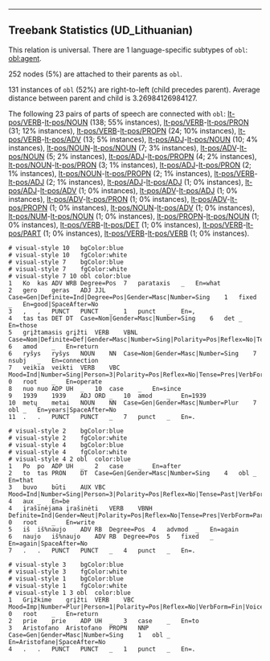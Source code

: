 

--------------------------------------------------------------------------------

## Treebank Statistics (UD_Lithuanian)

This relation is universal.
There are 1 language-specific subtypes of `obl`: [obl:agent]().

252 nodes (5%) are attached to their parents as `obl`.

131 instances of `obl` (52%) are right-to-left (child precedes parent).
Average distance between parent and child is 3.26984126984127.

The following 23 pairs of parts of speech are connected with `obl`: [lt-pos/VERB]()-[lt-pos/NOUN]() (138; 55% instances), [lt-pos/VERB]()-[lt-pos/PRON]() (31; 12% instances), [lt-pos/VERB]()-[lt-pos/PROPN]() (24; 10% instances), [lt-pos/VERB]()-[lt-pos/ADV]() (13; 5% instances), [lt-pos/ADJ]()-[lt-pos/NOUN]() (10; 4% instances), [lt-pos/NOUN]()-[lt-pos/NOUN]() (7; 3% instances), [lt-pos/ADV]()-[lt-pos/NOUN]() (5; 2% instances), [lt-pos/ADJ]()-[lt-pos/PROPN]() (4; 2% instances), [lt-pos/NOUN]()-[lt-pos/PRON]() (3; 1% instances), [lt-pos/ADJ]()-[lt-pos/PRON]() (2; 1% instances), [lt-pos/NOUN]()-[lt-pos/PROPN]() (2; 1% instances), [lt-pos/VERB]()-[lt-pos/ADJ]() (2; 1% instances), [lt-pos/ADJ]()-[lt-pos/ADJ]() (1; 0% instances), [lt-pos/ADJ]()-[lt-pos/ADV]() (1; 0% instances), [lt-pos/ADV]()-[lt-pos/ADJ]() (1; 0% instances), [lt-pos/ADV]()-[lt-pos/PRON]() (1; 0% instances), [lt-pos/ADV]()-[lt-pos/PROPN]() (1; 0% instances), [lt-pos/NOUN]()-[lt-pos/ADV]() (1; 0% instances), [lt-pos/NUM]()-[lt-pos/NOUN]() (1; 0% instances), [lt-pos/PROPN]()-[lt-pos/NOUN]() (1; 0% instances), [lt-pos/VERB]()-[lt-pos/DET]() (1; 0% instances), [lt-pos/VERB]()-[lt-pos/PART]() (1; 0% instances), [lt-pos/VERB]()-[lt-pos/VERB]() (1; 0% instances).


~~~ conllu
# visual-style 10	bgColor:blue
# visual-style 10	fgColor:white
# visual-style 7	bgColor:blue
# visual-style 7	fgColor:white
# visual-style 7 10 obl	color:blue
1	Ko	kas	ADV	WRB	Degree=Pos	7	parataxis	_	En=what
2	gero	geras	ADJ	JJL	Case=Gen|Definite=Ind|Degree=Pos|Gender=Masc|Number=Sing	1	fixed	_	En=good|SpaceAfter=No
3	,	,	PUNCT	PUNCT	_	1	punct	_	En=,
4	tas	tas	DET	DT	Case=Nom|Gender=Masc|Number=Sing	6	det	_	En=those
5	grįžtamasis	grįžti	VERB	VBNL	Case=Nom|Definite=Def|Gender=Masc|Number=Sing|Polarity=Pos|Reflex=No|Tense=Pres|VerbForm=Part|Voice=Pass	6	amod	_	En=return
6	ryšys	ryšys	NOUN	NN	Case=Nom|Gender=Masc|Number=Sing	7	nsubj	_	En=connection
7	veikia	veikti	VERB	VBC	Mood=Ind|Number=Sing|Person=3|Polarity=Pos|Reflex=No|Tense=Pres|VerbForm=Fin|Voice=Act	0	root	_	En=operate
8	nuo	nuo	ADP	UH	_	10	case	_	En=since
9	1939	1939	ADJ	ORD	_	10	amod	_	En=1939
10	metų	metai	NOUN	NN	Case=Gen|Gender=Masc|Number=Plur	7	obl	_	En=years|SpaceAfter=No
11	.	.	PUNCT	PUNCT	_	7	punct	_	En=.

~~~


~~~ conllu
# visual-style 2	bgColor:blue
# visual-style 2	fgColor:white
# visual-style 4	bgColor:blue
# visual-style 4	fgColor:white
# visual-style 4 2 obl	color:blue
1	Po	po	ADP	UH	_	2	case	_	En=after
2	to	tas	PRON	DT	Case=Gen|Gender=Masc|Number=Sing	4	obl	_	En=that
3	buvo	būti	AUX	VBC	Mood=Ind|Number=Sing|Person=3|Polarity=Pos|Reflex=No|Tense=Past|VerbForm=Fin|Voice=Act	4	aux	_	En=be
4	įrašinėjama	įrašinėti	VERB	VBNH	Definite=Ind|Gender=Neut|Polarity=Pos|Reflex=No|Tense=Pres|VerbForm=Part|Voice=Pass	0	root	_	En=write
5	iš	iš%naujo	ADV	RB	Degree=Pos	4	advmod	_	En=again
6	naujo	iš%naujo	ADV	RB	Degree=Pos	5	fixed	_	En=again|SpaceAfter=No
7	.	.	PUNCT	PUNCT	_	4	punct	_	En=.

~~~


~~~ conllu
# visual-style 3	bgColor:blue
# visual-style 3	fgColor:white
# visual-style 1	bgColor:blue
# visual-style 1	fgColor:white
# visual-style 1 3 obl	color:blue
1	Grįžkime	grįžti	VERB	VBC	Mood=Imp|Number=Plur|Person=1|Polarity=Pos|Reflex=No|VerbForm=Fin|Voice=Act	0	root	_	En=return
2	prie	prie	ADP	UH	_	3	case	_	En=to
3	Aristofano	Aristofano	PROPN	NNP	Case=Gen|Gender=Masc|Number=Sing	1	obl	_	En=Aristofane|SpaceAfter=No
4	.	.	PUNCT	PUNCT	_	1	punct	_	En=.

~~~



